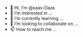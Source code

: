 - 👋 Hi, I’m @saas-Daas
- 👀 I’m interested in ...
- 🌱 I’m currently learning ...
- 💞️ I’m looking to collaborate on ...
- 📫 How to reach me ...

<!---
saas-Daas/saas-Daas is a ✨ special ✨ repository because its `README.md` (this file) appears on your GitHub profile.
You can click the Preview link to take a look at your changes.
--->
